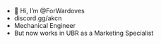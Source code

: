 - 👋 Hi, I’m @ForWardoves
- discord.gg/akcn
- Mechanical Engineer
- But now works in UBR as a Marketing Specialist

<!---
ForWardoves/ForWardoves is a ✨ special ✨ repository because its `README.md` (this file) appears on your GitHub profile.
You can click the Preview link to take a look at your changes.
--->
